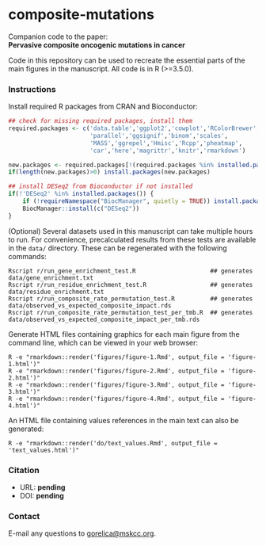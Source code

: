 # composite-mutations

Companion code to the paper: \
**__Pervasive composite oncogenic mutations in cancer__**

Code in this repository can be used to recreate the essential parts of the main figures in the manuscript. All code is in R (>=3.5.0).

### Instructions
Install required R packages from CRAN and Bioconductor:
```r
## check for missing required packages, install them
required.packages <- c('data.table','ggplot2','cowplot','RColorBrewer',
                       'parallel','ggsignif','binom','scales',
                       'MASS','ggrepel','Hmisc','Rcpp','pheatmap',
                       'car','here','magrittr','knitr','rmarkdown')

new.packages <- required.packages[!(required.packages %in% installed.packages()[,"Package"])]
if(length(new.packages)>0) install.packages(new.packages)

## install DESeq2 from Bioconductor if not installed
if(!'DESeq2' %in% installed.packages()) {
    if (!requireNamespace("BiocManager", quietly = TRUE)) install.packages("BiocManager")
    BiocManager::install(c("DESeq2"))
}
```

(Optional) Several datasets used in this manuscript can take multiple hours to run. For convenience, precalculated results from these tests are available in the `data/` directory. These can be regenerated with the following commands:
```shell
Rscript r/run_gene_enrichment_test.R                     ## generates data/gene_enrichment.txt
Rscript r/run_residue_enrichment_test.R                  ## generates data/residue_enrichment.txt
Rscript r/run_composite_rate_permutation_test.R          ## generates data/observed_vs_expected_composite_impact.rds
Rscript r/run_composite_rate_permutation_test_per_tmb.R  ## generates data/observed_vs_expected_composite_impact_per_tmb.rds
```

Generate HTML files containing graphics for each main figure from the command line, which can be viewed in your web browser:
```shell
R -e "rmarkdown::render('figures/figure-1.Rmd', output_file = 'figure-1.html')"
R -e "rmarkdown::render('figures/figure-2.Rmd', output_file = 'figure-2.html')"
R -e "rmarkdown::render('figures/figure-3.Rmd', output_file = 'figure-3.html')"
R -e "rmarkdown::render('figures/figure-4.Rmd', output_file = 'figure-4.html')"
```

An HTML file containing values references in the main text can also be generated:
```shell
R -e "rmarkdown::render('do/text_values.Rmd', output_file = 'text_values.html')"
```

### Citation
- URL: **pending** 
- DOI: **pending**

### Contact
E-mail any questions to [gorelica@mskcc.org](mailto:gorelica@mskcc.org?subject=[GitHub]%20Composite-Mutations%20paper).
